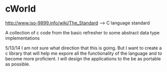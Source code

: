 cWorld
======

http://www.iso-9899.info/wiki/The_Standard  --> C language standard

A collection of c code from the basic refresher to some abstract data type implementations

5/13/14 I am not sure what direction that this is going. But I want to create a c library that will help me expore all
	the functionality of the language and to become more proficient. I will design the applications to the be as portable 
	as possible.


